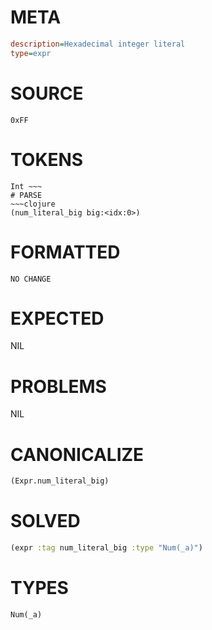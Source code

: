 # META
~~~ini
description=Hexadecimal integer literal
type=expr
~~~
# SOURCE
~~~roc
0xFF
~~~
# TOKENS
~~~text
Int ~~~
# PARSE
~~~clojure
(num_literal_big big:<idx:0>)
~~~
# FORMATTED
~~~roc
NO CHANGE
~~~
# EXPECTED
NIL
# PROBLEMS
NIL
# CANONICALIZE
~~~clojure
(Expr.num_literal_big)
~~~
# SOLVED
~~~clojure
(expr :tag num_literal_big :type "Num(_a)")
~~~
# TYPES
~~~roc
Num(_a)
~~~
